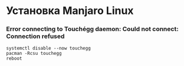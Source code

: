 # Установка Manjaro Linux

### Error connecting to Touchégg daemon: Could not connect: Connection refused

```
systemctl disable --now touchegg
pacman -Rcsu touchegg
reboot
```
